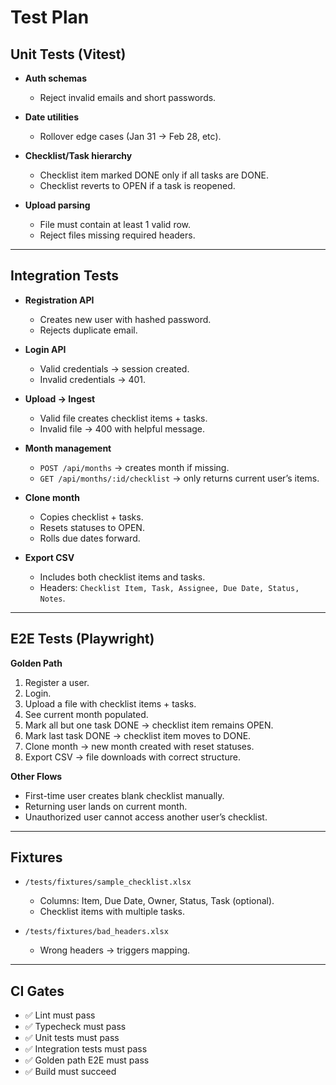# Test Plan

## Unit Tests (Vitest)

- **Auth schemas**  
  - Reject invalid emails and short passwords.  

- **Date utilities**  
  - Rollover edge cases (Jan 31 → Feb 28, etc).  

- **Checklist/Task hierarchy**  
  - Checklist item marked DONE only if all tasks are DONE.  
  - Checklist reverts to OPEN if a task is reopened.  

- **Upload parsing**  
  - File must contain at least 1 valid row.  
  - Reject files missing required headers.  

---

## Integration Tests

- **Registration API**  
  - Creates new user with hashed password.  
  - Rejects duplicate email.  

- **Login API**  
  - Valid credentials → session created.  
  - Invalid credentials → 401.  

- **Upload → Ingest**  
  - Valid file creates checklist items + tasks.  
  - Invalid file → 400 with helpful message.  

- **Month management**  
  - `POST /api/months` → creates month if missing.  
  - `GET /api/months/:id/checklist` → only returns current user’s items.  

- **Clone month**  
  - Copies checklist + tasks.  
  - Resets statuses to OPEN.  
  - Rolls due dates forward.  

- **Export CSV**  
  - Includes both checklist items and tasks.  
  - Headers: `Checklist Item, Task, Assignee, Due Date, Status, Notes`.  

---

## E2E Tests (Playwright)

**Golden Path**  
1. Register a user.  
2. Login.  
3. Upload a file with checklist items + tasks.  
4. See current month populated.  
5. Mark all but one task DONE → checklist item remains OPEN.  
6. Mark last task DONE → checklist item moves to DONE.  
7. Clone month → new month created with reset statuses.  
8. Export CSV → file downloads with correct structure.  

**Other Flows**  
- First-time user creates blank checklist manually.  
- Returning user lands on current month.  
- Unauthorized user cannot access another user’s checklist.  

---

## Fixtures

- `/tests/fixtures/sample_checklist.xlsx`  
  - Columns: Item, Due Date, Owner, Status, Task (optional).  
  - Checklist items with multiple tasks.  

- `/tests/fixtures/bad_headers.xlsx`  
  - Wrong headers → triggers mapping.  

---

## CI Gates

- ✅ Lint must pass  
- ✅ Typecheck must pass  
- ✅ Unit tests must pass  
- ✅ Integration tests must pass  
- ✅ Golden path E2E must pass  
- ✅ Build must succeed  
